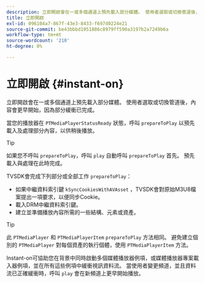 ```yaml
---
description: 立即開啟會在一或多個通道上預先載入部分媒體。 使用者選取或切換管道後，內容會更早開始，因為部分緩衝已完成。
title: 立即開啟
exl-id: 096104a7-867f-43e3-8433-f697d0224e21
source-git-commit: be43bbbd1051886c8979ff590a3197b2a7249b6a
workflow-type: tm+mt
source-wordcount: '210'
ht-degree: 0%

---
```


# 立即開啟 {#instant-on}

立即開啟會在一或多個通道上預先載入部分媒體。 使用者選取或切換管道後，內容會更早開始，因為部分緩衝已完成。

當您的播放器在 `PTMediaPlayerStatusReady` 狀態，呼叫 `prepareToPlay` 以預先載入及處理部分內容，以供稍後播放。

>[!TIP]
>
>如果您不呼叫 `prepareToPlay`，呼叫 `play` 自動呼叫 `prepareToPlay` 首先。 預先載入與處理在此時完成。

TVSDK會完成下列部分或全部工作 `prepareToPlay`：

* 如果中繼資料索引鍵 `kSyncCookiesWithAVAsset` ，TVSDK會對原始M3U8檔案提出一項要求，以便同步Cookie。
* 載入DRM中繼資料索引鍵。
* 建立並準備播放內容所需的一些結構、元素或資產。

>[!TIP]
>
>此 `PTMediaPlayer` 和 `PTMediaPlayerItem` `prepareToPlay` 方法相同。 避免建立個別的 `PTMediaPlayer` 對每個資產的執行個體，使用 `PTMediaPlayerItem` 方法。

Instant-on可協助您在背景中同時啟動多個媒體播放器例項，或媒體播放器專案載入器例項，並在所有這些例項中緩衝視訊資料流。 當使用者變更頻道，並且資料流已正確緩衝時，呼叫 `play` 會在新頻道上更早開始播放。
